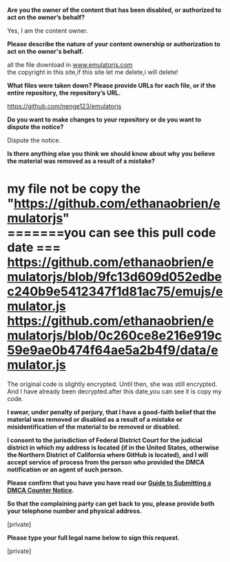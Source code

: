 **Are you the owner of the content that has been disabled, or authorized to act on the owner’s behalf?**

Yes, I am the content owner.

**Please describe the nature of your content ownership or authorization to act on the owner's behalf.**

all the file download in www.emulatorjs.com  
the copyright in this site,if this site let me delete,i will delete!

**What files were taken down? Please provide URLs for each file, or if the entire repository, the repository’s URL.**

https://github.com/nenge123/emulatorjs

**Do you want to make changes to your repository or do you want to dispute the notice?**

Dispute the notice.

**Is there anything else you think we should know about why you believe the material was removed as a result of a mistake?**

my file not be copy the "https://github.com/ethanaobrien/emulatorjs"  
=======you can see this pull code date ===  
https://github.com/ethanaobrien/emulatorjs/blob/9fc13d609d052edbec240b9e5412347f1d81ac75/emujs/emulator.js  
https://github.com/ethanaobrien/emulatorjs/blob/0c260ce8e216e919c59e9ae0b474f64ae5a2b4f9/data/emulator.js
============
The original code is slightly encrypted. Until then, she was still encrypted. And I have already been decrypted.after this date,you can see it is copy my code.

**I swear, under penalty of perjury, that I have a good-faith belief that the material was removed or disabled as a result of a mistake or misidentification of the material to be removed or disabled.**

**I consent to the jurisdiction of Federal District Court for the judicial district in which my address is located (if in the United States, otherwise the Northern District of California where GitHub is located), and I will accept service of process from the person who provided the DMCA notification or an agent of such person.**

**Please confirm that you have you have read our <a href="https://docs.github.com/articles/guide-to-submitting-a-dmca-counter-notice">Guide to Submitting a DMCA Counter Notice</a>.**

**So that the complaining party can get back to you, please provide both your telephone number and physical address.**

[private]

**Please type your full legal name below to sign this request.**

[private]
